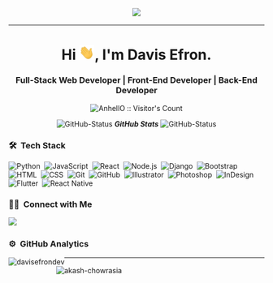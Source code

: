<p align="center">
  <img src="https://raw.githubusercontent.com/halfrost/halfrost/master/icons/header_.png" height="200"/>
</p>
<hr>
<h1 align="center">Hi <img src="https://raw.githubusercontent.com/ABSphreak/ABSphreak/master/gifs/Hi.gif" width="30px">, I'm Davis Efron.</h1>
<h3 align="center">Full-Stack Web Developer | Front-End Developer | Back-End Developer</h3>
<p align="center">
<img src="https://profile-counter.glitch.me/{davisefrondev}/count.svg" alt="AnhellO :: Visitor's Count" />
</p>

<p align="center">
 <img src="https://media.giphy.com/media/8UHRm5oY4k4FDxq5QG/giphy.gif" width="30px" alt="GitHub-Status"/>&nbsp;<i><b>GitHub Stats</b></i>
 <img src="https://media.giphy.com/media/8UHRm5oY4k4FDxq5QG/giphy.gif" width="30px" alt="GitHub-Status"/>
</p>


### 🛠 &nbsp;Tech Stack

![Python](https://img.shields.io/badge/-Python-05122A?style=flat&logo=python)&nbsp;
![JavaScript](https://img.shields.io/badge/-JavaScript-05122A?style=flat&logo=javascript)&nbsp;
![React](https://img.shields.io/badge/-React-05122A?style=flat&logo=react)&nbsp;
![Node.js](https://img.shields.io/badge/-Node.js-05122A?style=flat&logo=node.js)&nbsp;
![Django](https://img.shields.io/badge/-Django-05122A?style=flat&logo=django&logoColor=092E20)&nbsp;
![Bootstrap](https://img.shields.io/badge/-Bootstrap-05122A?style=flat&logo=bootstrap&logoColor=563D7C)\
![HTML](https://img.shields.io/badge/-HTML-05122A?style=flat&logo=HTML5)&nbsp;
![CSS](https://img.shields.io/badge/-CSS-05122A?style=flat&logo=CSS3&logoColor=1572B6)&nbsp;
![Git](https://img.shields.io/badge/-Git-05122A?style=flat&logo=git)&nbsp;
![GitHub](https://img.shields.io/badge/-GitHub-05122A?style=flat&logo=github)&nbsp;
![Illustrator](https://img.shields.io/badge/-Illustrator-05122A?style=flat&logo=adobe-illustrator)&nbsp;
![Photoshop](https://img.shields.io/badge/-Photoshop-05122A?style=flat&logo=adobe-photoshop)&nbsp;
![InDesign](https://img.shields.io/badge/-InDesign-05122A?style=flat&logo=adobe-indesign)&nbsp;
![Flutter](https://img.shields.io/badge/-Flutter-05122A?style=flat&logo=flutter)&nbsp;
![React Native](https://img.shields.io/badge/-React%20Native-05122A?style=flat&logo=react-native)&nbsp;




### 🤝🏻 &nbsp;Connect with Me

<!-- <a href="https://davisefrondev.github.io/davisefrondev-blog/" target="_blank"><img src="https://img.shields.io/badge/-davisefrondev.github.io/davisefrondev-blog-3423A6?style=flat&logo=Google-Chrome&logoColor=white"/></a> -->
<!-- <a href="https://www.linkedin.com/in/davisefrondev/" target="_blank"><img src="https://img.shields.io/badge/-Obasi%20Godstime%20-0077B5?style=flat&logo=Linkedin&logoColor=white"/></a> -->
<a href="mailto:davisefron6@gmail.com"><img src="https://img.shields.io/badge/-davisefron6@gmail.com-D14836?style=flat&logo=Gmail&logoColor=white"/></a>


### ⚙️ &nbsp;GitHub Analytics

<p>
<img align="left" src="https://github-readme-stats.vercel.app/api/top-langs?username=davisefrondev&show_icons=true&locale=en&layout=compact" alt="davisefrondev" />
<img align="right" src="https://github-readme-stats.vercel.app/api?username=davisefrondev&show_icons=true&locale=en" alt="akash-chowrasia" width="410" />
</p>



<hr>